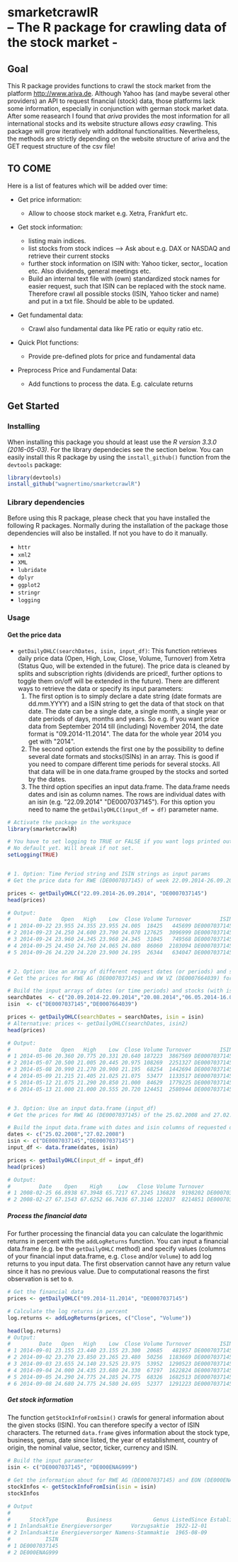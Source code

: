 # smarketcrawlR <br/> – The R package for crawling data of the stock market - 


## Goal

This R package provides functions to crawl the stock market from the platform http://www.ariva.de.
Although Yahoo has (and maybe several other providers) an API to request financial (stock) data, those platforms lack some information, especially in conjunction with german stock market data. After some reasearch I found that *ariva* provides the most information for all international stocks and its website structure allows *easy* crawling. This package will grow iteratively with additonal functionalities. Nevertheless, the methods are strictly depending on the website structure of ariva and the GET request structure of the csv file!

## TO COME

Here is a list of features which will be added over time:
- Get price information:
    - Allow to choose stock market e.g. Xetra, Frankfurt etc.

- Get stock information:
    - listing main indices.
    - list stocks from stock indices --> Ask about e.g. DAX or NASDAQ and retrieve their current stocks
    - further stock information on ISIN with: Yahoo ticker, sector,, location etc. Also dividends, general meetings etc.
    - Build an internal text file with (own) standardized stock names for easier request, such that ISIN can be replaced with the stock name. Therefore crawl all possible stocks (ISIN, Yahoo ticker and name) and put in a txt file. Should be able to be updated.
    
- Get fundamental data:
    - Crawl also fundamental data like PE ratio or equity ratio etc.

- Quick Plot functions:
    - Provide pre-defined plots for price and fundamental data

- Preprocess Price and Fundamental Data:
   - Add functions to process the data. E.g. calculate returns

## Get Started

### Installing

When installing this package you should at least use the *R version 3.3.0 (2016-05-03)*. For the library dependecies see the section below. You can easily install this R package by using the `install_github()` function from the `devtools` package:

```r
library(devtools)
install_github("wagnertimo/smarketcrawlR")
```
### Library dependencies

Before using this R package, please check that you have installed the following R packages. Normally during the installation of the package those dependencies will also be installed. If not you have to do it manually.

- `httr`
- `xml2`
- `XML`
- `lubridate`
- `dplyr`
- `ggplot2`
- `stringr`
- `logging`

### Usage

#### Get the price data



* `getDailyOHLC(searchDates, isin, input_df)`: This function retrieves daily price data (Open, High, Low, Close, Volume, Turnover) from Xetra (Status Quo, will be extended in the future). The price data is cleaned by splits and subscription rights (dividends are priced!, further options to toggle them on/off will be extended in the future). There are different ways to retrieve the data or specify its input parameters:
    1. The first option is to simply declare a date string (date formats are dd.mm.YYYY) and a ISIN string to get the data of that stock on that date. The date can be a single date, a single month, a single year or date periods of days, months and years. So e.g. if you want price data from September 2014 till (including) November 2014, the date format is "09.2014-11.2014". The data for the whole year 2014 you get with "2014".
    2. The second option extends the first one by the possibility to define several date formats and stocks(ISINs) in an array. This is good if you need to compare different time periods for several stocks. All that data will be in one data.frame grouped by the stocks and sorted by the dates.
    3. The third option specifies an input data.frame. The data.frame needs dates and isin as column names. The rows are individual dates with an isin (e.g. "22.09.2014" "DE0007037145"). For this option you need to name the `getDailyOHLC(ìnput_df = df)` parameter name.


```r
# Activate the package in the workspace
library(smarketcrawlR)

# You have to set logging to TRUE or FALSE if you want logs printed out and written in a file (Good for Debugging)
# No default yet. Will break if not set.
setLogging(TRUE)


# 1. Option: Time Period string and ISIN strings as input params
# Get the price data for RWE (DE0007037145) of week 22.09.2014-26.09.2014

prices <- getDailyOHLC("22.09.2014-26.09.2014", "DE0007037145")
head(prices)

# Output:
#         Date   Open   High    Low  Close Volume Turnover         ISIN
# 1 2014-09-22 23.955 24.355 23.955 24.005  18425   445699 DE0007037145
# 2 2014-09-23 24.250 24.600 23.790 24.070 127625  3096999 DE0007037145
# 3 2014-09-24 23.960 24.345 23.960 24.345  31045   749568 DE0007037145
# 4 2014-09-25 24.450 24.760 24.065 24.080  86060  2103094 DE0007037145
# 5 2014-09-26 24.220 24.220 23.900 24.195  26344   634047 DE0007037145


# 2. Option: Use an array of different request dates (or periods) and stocks
# Get the prices for RWE AG (DE0007037145) and VW VZ (DE0007664039) for different time periods or dates (see searchDates parameter above)

# Build the input arrays of dates (or time periods) and stocks (with isin)
searchDates  <- c("20.09.2014-22.09.2014","20.08.2014","06.05.2014-16.05.2014")
isin  <- c("DE0007037145","DE0007664039")

prices <- getDailyOHLC(searchDates = searchDates, isin = isin)
# Alternative: prices <- getDailyOHLC(searchDates, isin2)
head(prices)

# Output:
#         Date   Open   High    Low  Close Volume Turnover         ISIN
# 1 2014-05-06 20.360 20.775 20.331 20.640 187223  3867569 DE0007037145
# 2 2014-05-07 20.500 21.005 20.445 20.975 108269  2251327 DE0007037145
# 3 2014-05-08 20.990 21.270 20.900 21.195  68254  1442694 DE0007037145
# 4 2014-05-09 21.215 21.405 21.025 21.075  53477  1133517 DE0007037145
# 5 2014-05-12 21.075 21.290 20.850 21.000  84629  1779225 DE0007037145
# 6 2014-05-13 21.000 21.000 20.555 20.720 124451  2580944 DE0007037145


# 3. Option: Use an input data.frame (input_df) 
# Get the prices for RWE AG (DE0007037145) of the 25.02.2008 and 27.02.2008

# Build the input data.frame with dates and isin columns of requested dates and stocks
dates <- c("25.02.2008","27.02.2008")
isin <- c("DE0007037145","DE0007037145")
input_df <- data.frame(dates, isin)

prices <- getDailyOHLC(input_df = input_df)
head(prices)

# Output:
#         Date    Open    High     Low   Close Volume Turnover         ISIN
# 1 2008-02-25 66.8938 67.3948 65.7217 67.2245 136828  9198202 DE0007037145
# 2 2008-02-27 67.1543 67.6252 66.7436 67.3146 122037  8214851 DE0007037145

```

##### Process the financial data

For further processing the financial data you can calculate the logarithmic returns in percent with the `addLogReturns` function. You can input a financial data.frame (e.g. be the `getDailyOHLC` method) and specify values (columns of your financial input data.frame, e.g. `Close` and/or `Volume`) to add log returns to you input data. The first observation cannot have any return value since it has no previous value. Due to computational reasons the first observation is set to `0`.

```r
# Get the financial data
prices <- getDailyOHLC("09.2014-11.2014", "DE0007037145")

# Calculate the log returns in percent
log.returns <- addLogReturns(prices, c("Close", "Volume"))

head(log.returns)
# Output:
#         Date   Open   High    Low  Close Volume Turnover         ISIN Close_LogReturn Volume_LogReturn
# 1 2014-09-01 23.155 23.440 23.155 23.300  20685   481957 DE0007037145            0.00             0.00
# 2 2014-09-02 23.270 23.850 23.265 23.480  50256  1183669 DE0007037145            0.77            88.77
# 3 2014-09-03 23.655 24.140 23.525 23.975  53952  1290523 DE0007037145            2.09             7.10
# 4 2014-09-04 24.000 24.435 23.680 24.330  67197  1622824 DE0007037145            1.47            21.95
# 5 2014-09-05 24.290 24.775 24.285 24.775  68326  1682513 DE0007037145            1.81             1.67
# 6 2014-09-08 24.680 24.775 24.580 24.695  52377  1291223 DE0007037145           -0.32           -26.58
```


##### Get stock information

The function `getStockInfoFromIsin()` crawls for general information about the given stocks (ISIN). You can therefore specify a vector of ISIN characters. The returned `data.frame` gives information about the stock type, business, genus, date since listed, the year of establishment, country of origin, the nominal value, sector, ticker, currency and ISIN.

```r
# Build the input parameter
isin <- c("DE0007037145", "DE000ENAG999")

# Get the information about for RWE AG (DE0007037145) and EON (DE000ENAG999)
stockInfos <- getStockInfoFromIsin(isin = isin)
stockInfos

# Output
#
#      StockType         Business             Genus ListedSince Established     Country NominalValue    Sector Ticker Currency
# 1 Inlandsaktie Energieversorger      Vorzugsaktie  1922-12-01        1898 Deutschland         <NA> Versorger   RWE3      EUR
# 2 Inlandsaktie Energieversorger Namens-Stammaktie  1965-08-09        2000 Deutschland         1,00 Versorger   EOAN      EUR
#           ISIN
# 1 DE0007037145
# 2 DE000ENAG999
```


